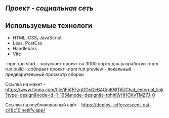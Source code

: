 ## _Проект - социальная сеть_

## Используемые технологи

- HTML, CSS, JavaScript
- Less, PostCss
- Handlebars
- Vite

-npm run start - запускает проект на 3000 порту для разработки
-npm run build - собирает проект
-npm run preview - локальный предварительный просмотр сборки

Ссылка на макет - https://www.figma.com/file/jF5fFFzgGOxQeB4CmKWTiE/Chat_external_link?type=design&node-id=1-195&mode=design&t=tbhhiWHHOXvTMZ7J-0

Ссылка на опубликованный сайт - https://deploy--effervescent-cat-c48c10.netlify.app/
